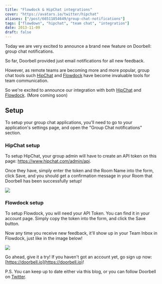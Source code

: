 ```yaml
---
title: "Flowdock & HipChat integrations"
cover: "https://avatars.io/twitter/hipchat"
aliases: ["/post/66511854649/group-chat-notifications"]
tags: ["flowdown", "hipchat", "team chat", "integration"]
date: 2013-11-09
draft: false
---
```


Today we are very excited to announce a brand new feature on Doorbell: group chat notifications.

So far, Doorbell provided just email notifications for all new feedback.

However, as remote teams are becoming more and more popular, group chat tools such [HipChat](https://hipchat.com) and [Flowdock](https://www.flowdock.com) have become invaluable tools for team communication.

<!--more-->

So we're excited to announce our integration with both [HipChat](https://hipchat.com) and [Flowdock](https://www.flowdock.com). (More coming soon)

## Setup

To setup your group chat applications, you'll need to go to your application's settings page, and open the "Group Chat notifications" section.

### HipChat setup

To setup HipChat, your group admin will have to create an API token on this page: https://www.hipchat.com/admin/api.

Once they have, simply enter the token and the Room Name into the form, click Save, and you should get a confirmation message in your Room that Doorbell has been successfully setup!

![](/img/integrations/chat/hipchat.png)

### Flowdock setup

To setup Flowdock, you will need your API Token. You can find it in your account page. Simply copy the token into the form, and click the Save button.

Now any time you receive new feedback, it'll show up in your Team Inbox in Flowdock, just like in the image below!

![](/img/integrations/chat/flowdock.png)

Go ahead, give it a try! If you haven't got an account yet, go sign up now: [https://doorbell.io](https://doorbell.io)!

P.S. You can keep up to date either via this blog, or you can follow Doorbell on [Twitter](https://twitter.com/doorbell_io).
